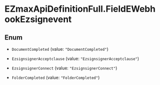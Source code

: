 # EZmaxApiDefinitionFull.FieldEWebhookEzsignevent

## Enum


* `DocumentCompleted` (value: `"DocumentCompleted"`)

* `EzsignsignerAcceptclause` (value: `"EzsignsignerAcceptclause"`)

* `EzsignsignerConnect` (value: `"EzsignsignerConnect"`)

* `FolderCompleted` (value: `"FolderCompleted"`)


